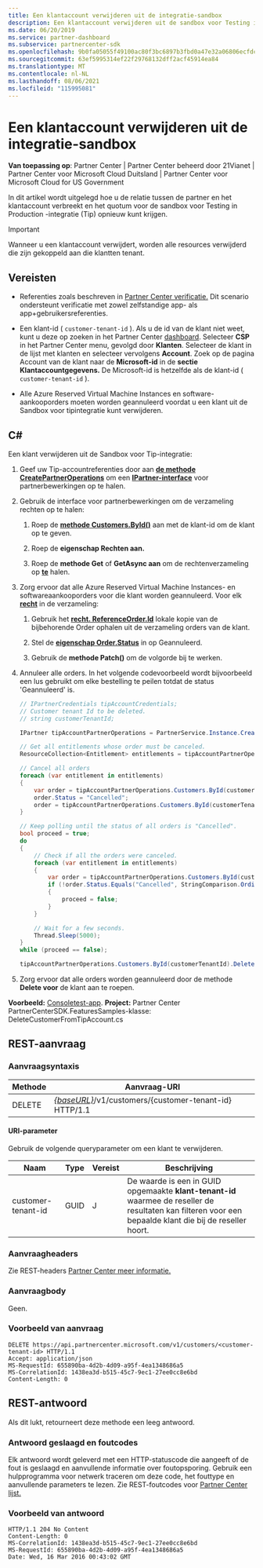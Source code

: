 ```yaml
---
title: Een klantaccount verwijderen uit de integratie-sandbox
description: Een klantaccount verwijderen uit de sandbox voor Testing in Production -integratie (Tip).
ms.date: 06/20/2019
ms.service: partner-dashboard
ms.subservice: partnercenter-sdk
ms.openlocfilehash: 9b0fa05055f49100ac80f3bc6897b3fbd0a47e32a06806ecfdc8e386e31ae1b9
ms.sourcegitcommit: 63ef5995314ef22f29768132dff2acf45914ea84
ms.translationtype: MT
ms.contentlocale: nl-NL
ms.lasthandoff: 08/06/2021
ms.locfileid: "115995081"
---
```

# <a name="delete-a-customer-account-from-the-integration-sandbox"></a>Een klantaccount verwijderen uit de integratie-sandbox

**Van toepassing op**: Partner Center | Partner Center beheerd door 21Vianet | Partner Center voor Microsoft Cloud Duitsland | Partner Center voor Microsoft Cloud for US Government

In dit artikel wordt uitgelegd hoe u de relatie tussen de partner en het klantaccount verbreekt en het quotum voor de sandbox voor Testing in Production -integratie (Tip) opnieuw kunt krijgen.

> [!IMPORTANT]
> Wanneer u een klantaccount verwijdert, worden alle resources verwijderd die zijn gekoppeld aan die klantten tenant.

## <a name="prerequisites"></a>Vereisten

- Referenties zoals beschreven in [Partner Center verificatie.](partner-center-authentication.md) Dit scenario ondersteunt verificatie met zowel zelfstandige app- als app+gebruikersreferenties.

- Een klant-id ( `customer-tenant-id` ). Als u de id van de klant niet weet, kunt u deze op zoeken in het Partner Center [dashboard](https://partner.microsoft.com/dashboard). Selecteer **CSP** in het Partner Center menu, gevolgd door **Klanten**. Selecteer de klant in de lijst met klanten en selecteer vervolgens **Account**. Zoek op de pagina Account van de klant naar de **Microsoft-id** in de **sectie Klantaccountgegevens.** De Microsoft-id is hetzelfde als de klant-id ( `customer-tenant-id` ).

- Alle Azure Reserved Virtual Machine Instances en software-aankooporders moeten worden geannuleerd voordat u een klant uit de Sandbox voor tipintegratie kunt verwijderen.

## <a name="c"></a>C\#

Een klant verwijderen uit de Sandbox voor Tip-integratie:

1. Geef uw Tip-accountreferenties door aan [**de methode CreatePartnerOperations**](/dotnet/api/microsoft.store.partnercenter.partnerservice.instance) om een [**IPartner-interface**](/dotnet/api/microsoft.store.partnercenter.ipartner) voor partnerbewerkingen op te halen.

2. Gebruik de interface voor partnerbewerkingen om de verzameling rechten op te halen:

    1. Roep de [**methode Customers.ById()**](/dotnet/api/microsoft.store.partnercenter.customers.icustomercollection.byid) aan met de klant-id om de klant op te geven.

    2. Roep de **eigenschap Rechten aan.**

    3. Roep de **methode Get** of **GetAsync aan** om de rechtenverzameling op [**te**](entitlement-resources.md) halen.

3. Zorg ervoor dat alle Azure Reserved Virtual Machine Instances- en softwareaankooporders voor die klant worden geannuleerd. Voor elk [**recht**](entitlement-resources.md) in de verzameling:

    1. Gebruik het [**recht. ReferenceOrder.Id**](entitlement-resources.md#referenceorder) lokale kopie van de bijbehorende [](order-resources.md#order) Order ophalen uit de verzameling orders van de klant.

    2. Stel de [**eigenschap Order.Status**](order-resources.md#order) in op Geannuleerd.

    3. Gebruik de **methode Patch()** om de volgorde bij te werken.

4. Annuleer alle orders. In het volgende codevoorbeeld wordt bijvoorbeeld een lus gebruikt om elke bestelling te peilen totdat de status 'Geannuleerd' is.

    ``` csharp
    // IPartnerCredentials tipAccountCredentials;
    // Customer tenant Id to be deleted.
    // string customerTenantId;

    IPartner tipAccountPartnerOperations = PartnerService.Instance.CreatePartnerOperations(tipAccountCredentials);

    // Get all entitlements whose order must be canceled.
    ResourceCollection<Entitlement> entitlements = tipAccountPartnerOperations.Customers.ById(customerTenantId).Entitlements.Get();

    // Cancel all orders
    foreach (var entitlement in entitlements)
    {
        var order = tipAccountPartnerOperations.Customers.ById(customerTenantId).Orders.ById(entitlement.ReferenceOrder.Id).Get();
        order.Status = "Cancelled";
        order = tipAccountPartnerOperations.Customers.ById(customerTenantId).Orders.ById(order.Id).Patch(order);
    }

    // Keep polling until the status of all orders is "Cancelled".
    bool proceed = true;
    do
    {
        // Check if all the orders were canceled.
        foreach (var entitlement in entitlements)
        {
            var order = tipAccountPartnerOperations.Customers.ById(customerTenantId).Orders.ById(entitlement.ReferenceOrder.Id).Get();
            if (!order.Status.Equals("Cancelled", StringComparison.OrdinalIgnoreCase))
            {
                proceed = false;
            }
        }

        // Wait for a few seconds.
        Thread.Sleep(5000);
    }
    while (proceed == false);

    tipAccountPartnerOperations.Customers.ById(customerTenantId).Delete();
    ```

5. Zorg ervoor dat alle orders worden geannuleerd door de methode **Delete voor** de klant aan te roepen.

**Voorbeeld:** [Consoletest-app](console-test-app.md). **Project:** Partner Center PartnerCenterSDK.FeaturesSamples-klasse: DeleteCustomerFromTipAccount.cs

## <a name="rest-request"></a>REST-aanvraag

### <a name="request-syntax"></a>Aanvraagsyntaxis

| Methode     | Aanvraag-URI                                                                            |
|------------|----------------------------------------------------------------------------------------|
| DELETE     | [*{baseURL}*](partner-center-rest-urls.md)/v1/customers/{customer-tenant-id} HTTP/1.1 |

#### <a name="uri-parameter"></a>URI-parameter

Gebruik de volgende queryparameter om een klant te verwijderen.

| Naam                   | Type     | Vereist | Beschrijving                                                                         |
|------------------------|----------|----------|-------------------------------------------------------------------------------------|
| customer-tenant-id     | GUID     | J        | De waarde is een in GUID opgemaakte **klant-tenant-id** waarmee de reseller de resultaten kan filteren voor een bepaalde klant die bij de reseller hoort. |

### <a name="request-headers"></a>Aanvraagheaders

Zie REST-headers [Partner Center meer informatie.](headers.md)

### <a name="request-body"></a>Aanvraagbody

Geen.

### <a name="request-example"></a>Voorbeeld van aanvraag

```http
DELETE https://api.partnercenter.microsoft.com/v1/customers/<customer-tenant-id> HTTP/1.1
Accept: application/json
MS-RequestId: 655890ba-4d2b-4d09-a95f-4ea1348686a5
MS-CorrelationId: 1438ea3d-b515-45c7-9ec1-27ee0cc8e6bd
Content-Length: 0
```

## <a name="rest-response"></a>REST-antwoord

Als dit lukt, retourneert deze methode een leeg antwoord.

### <a name="response-success-and-error-codes"></a>Antwoord geslaagd en foutcodes

Elk antwoord wordt geleverd met een HTTP-statuscode die aangeeft of de fout is geslaagd en aanvullende informatie over foutopsporing. Gebruik een hulpprogramma voor netwerk traceren om deze code, het fouttype en aanvullende parameters te lezen. Zie REST-foutcodes voor [Partner Center lijst.](error-codes.md)

### <a name="response-example"></a>Voorbeeld van antwoord

```http
HTTP/1.1 204 No Content
Content-Length: 0
MS-CorrelationId: 1438ea3d-b515-45c7-9ec1-27ee0cc8e6bd
MS-RequestId: 655890ba-4d2b-4d09-a95f-4ea1348686a5
Date: Wed, 16 Mar 2016 00:43:02 GMT
```
